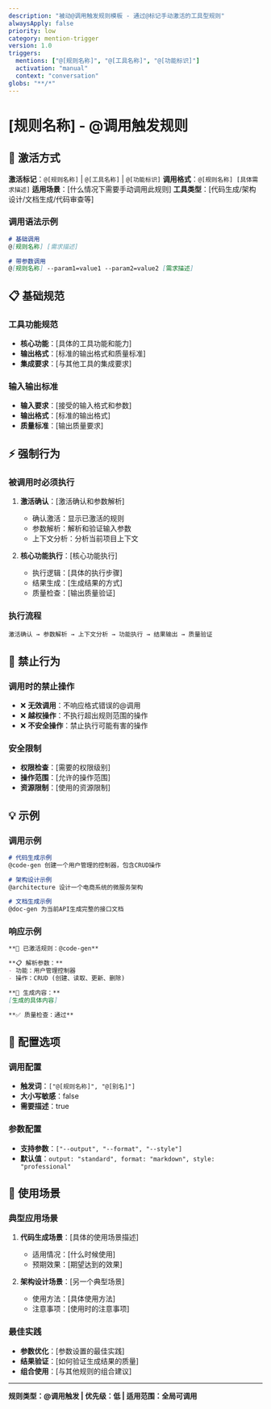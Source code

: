 ```yaml
---
description: "被动@调用触发规则模板 - 通过@标记手动激活的工具型规则"
alwaysApply: false
priority: low
category: mention-trigger
version: 1.0
triggers:
  mentions: ["@[规则名称]", "@[工具名称]", "@[功能标识]"]
  activation: "manual"
  context: "conversation"
globs: "**/*"
---
```


# [规则名称] - @调用触发规则

## 🎯 激活方式
**激活标记**：`@[规则名称]` | `@[工具名称]` | `@[功能标识]`
**调用格式**：`@[规则名称] [具体需求描述]`
**适用场景**：[什么情况下需要手动调用此规则]
**工具类型**：[代码生成/架构设计/文档生成/代码审查等]

### 调用语法示例
```markdown
# 基础调用
@[规则名称] [需求描述]

# 带参数调用
@[规则名称] --param1=value1 --param2=value2 [需求描述]
```

## 📋 基础规范
### 工具功能规范
- **核心功能**：[具体的工具功能和能力]
- **输出格式**：[标准的输出格式和质量标准]
- **集成要求**：[与其他工具的集成要求]

### 输入输出标准
- **输入要求**：[接受的输入格式和参数]
- **输出格式**：[标准的输出格式]
- **质量标准**：[输出质量要求]

## ⚡ 强制行为
### 被调用时必须执行
1. **激活确认**：[激活确认和参数解析]
   - 确认激活：显示已激活的规则
   - 参数解析：解析和验证输入参数
   - 上下文分析：分析当前项目上下文

2. **核心功能执行**：[核心功能执行]
   - 执行逻辑：[具体的执行步骤]
   - 结果生成：[生成结果的方式]
   - 质量检查：[输出质量验证]

### 执行流程
```
激活确认 → 参数解析 → 上下文分析 → 功能执行 → 结果输出 → 质量验证
```

## 🚫 禁止行为
### 调用时的禁止操作
- ❌ **无效调用**：不响应格式错误的@调用
- ❌ **越权操作**：不执行超出规则范围的操作
- ❌ **不安全操作**：禁止执行可能有害的操作

### 安全限制
- **权限检查**：[需要的权限级别]
- **操作范围**：[允许的操作范围]
- **资源限制**：[使用的资源限制]

## 💡 示例
### 调用示例
```markdown
# 代码生成示例
@code-gen 创建一个用户管理的控制器，包含CRUD操作

# 架构设计示例
@architecture 设计一个电商系统的微服务架构

# 文档生成示例
@doc-gen 为当前API生成完整的接口文档
```

### 响应示例
```markdown
**🎯 已激活规则：@code-gen**

**📋 解析参数：**
- 功能：用户管理控制器
- 操作：CRUD (创建、读取、更新、删除)

**🔧 生成内容：**
[生成的具体内容]

**✅ 质量检查：通过**
```

## 🔧 配置选项
### 调用配置
- **触发词**：`["@[规则名称]", "@[别名]"]`
- **大小写敏感**：false
- **需要描述**：true

### 参数配置
- **支持参数**：`["--output", "--format", "--style"]`
- **默认值**：`output: "standard", format: "markdown", style: "professional"`

## 🎯 使用场景
### 典型应用场景
1. **代码生成场景**：[具体的使用场景描述]
   - 适用情况：[什么时候使用]
   - 预期效果：[期望达到的效果]

2. **架构设计场景**：[另一个典型场景]
   - 使用方法：[具体使用方法]
   - 注意事项：[使用时的注意事项]

### 最佳实践
- **参数优化**：[参数设置的最佳实践]
- **结果验证**：[如何验证生成结果的质量]
- **组合使用**：[与其他规则的组合建议]

---
**规则类型：@调用触发 | 优先级：低 | 适用范围：全局可调用**
